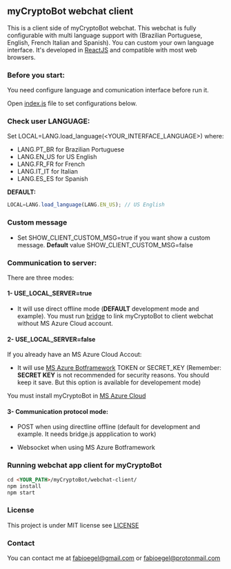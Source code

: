 ## myCryptoBot webchat client

This is a client side of myCryptoBot webchat. This webchat is fully configurable with multi language support with (Brazilian Portuguese, English, French Italian and Spanish). You can custom your own language interface. It's developed in [ReactJS](https://reactjs.org) and compatible with most web browsers.

### Before you start:

You need configure language and comunication interface before run it.

Open [index.js](/webchat-client/src/index.js) file to set configurations below.

### Check user LANGUAGE:

Set LOCAL=LANG.load_language(<YOUR_INTERFACE_LANGUAGE>) where:

* LANG.PT_BR for Brazilian Portuguese
* LANG.EN_US for US English
* LANG.FR_FR for French
* LANG.IT_IT for Italian
* LANG.ES_ES for Spanish

**DEFAULT:**
```javascript
LOCAL=LANG.load_language(LANG.EN_US); // US English
```
### Custom message

- Set SHOW_CLIENT_CUSTOM_MSG=true if you want show a custom message. **Default** value SHOW_CLIENT_CUSTOM_MSG=false

### Communication to server:

There are three modes:

#### 1- USE_LOCAL_SERVER=true

* It will use direct offline mode (**DEFAULT** development mode and example). You must run [bridge](/bridge) to link myCryptoBot to client webchat without MS Azure Cloud account.

#### 2- USE_LOCAL_SERVER=false

If you already have an MS Azure Cloud Accout:

* It will use [MS Azure Botframework](https://azure.microsoft.com/en-us/services/bot-service/) TOKEN or SECRET_KEY (Remember: **SECRET KEY** is not recommended for security reasons. You should keep it save. But this option is available for developement mode)

You must install myCryptoBot in [MS Azure Cloud](https://azure.microsoft.com/en-us/)

#### 3- Communication protocol mode:

* POST when using directline offline (default for development and example. It needs bridge.js appplication to work)

* Websocket when using MS Azure Botframework

### Running webchat app client for myCryptoBot

```markdown
cd <YOUR_PATH>/myCryptoBot/webchat-client/
npm install
npm start
```

### License

This project is under MIT license see [LICENSE](/LICENSE)

### Contact

You can contact me at [fabioegel@gmail.com](mailto:fabioegel@gmail.com) or [fabioegel@protonmail.com](mailto:fabioegel@protonmail.com)

